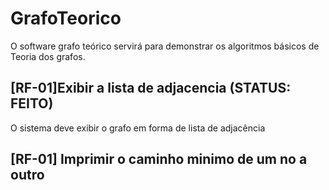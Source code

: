 # GrafoTeorico
O software grafo teórico servirá para demonstrar os algoritmos básicos de Teoria dos grafos.

## [RF-01]Exibir a lista de adjacencia (STATUS: FEITO)
O sistema deve exibir o grafo em forma de lista de adjacência





## [RF-01] Imprimir o caminho minimo de um no a outro
